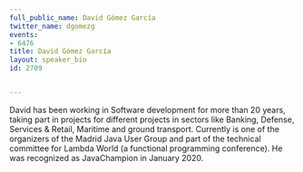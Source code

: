 ---
full_public_name: David Gómez García
twitter_name: dgomezg
events:
- 6476
title: David Gómez García
layout: speaker_bio
id: 2709

---
David has been working in Software development for more than 20 years, taking part in projects for different projects in sectors like Banking, Defense, Services & Retail, Maritime and ground transport. Currently is one of the organizers of the Madrid Java User Group and part of the technical committee for Lambda World (a functional programming conference). He was recognized as JavaChampion in January 2020.